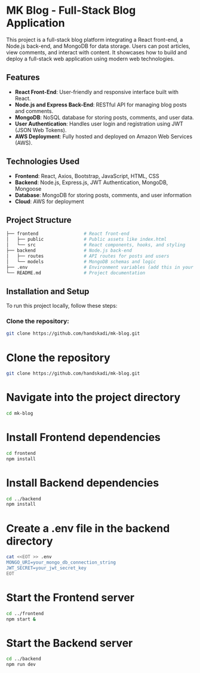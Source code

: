 # MK Blog - Full-Stack Blog Application

This project is a full-stack blog platform integrating a React front-end, a Node.js back-end, and MongoDB for data storage. Users can post articles, view comments, and interact with content. It showcases how to build and deploy a full-stack web application using modern web technologies.

## Features

- **React Front-End**: User-friendly and responsive interface built with React.
- **Node.js and Express Back-End**: RESTful API for managing blog posts and comments.
- **MongoDB**: NoSQL database for storing posts, comments, and user data.
- **User Authentication**: Handles user login and registration using JWT (JSON Web Tokens).
- **AWS Deployment**: Fully hosted and deployed on Amazon Web Services (AWS).

## Technologies Used

- **Frontend**: React, Axios, Bootstrap, JavaScript, HTML, CSS
- **Backend**: Node.js, Express.js, JWT Authentication, MongoDB, Mongoose
- **Database**: MongoDB for storing posts, comments, and user information
- **Cloud**: AWS for deployment

## Project Structure

```bash
├── frontend                 # React front-end
│   ├── public               # Public assets like index.html
│   └── src                  # React components, hooks, and styling
├── backend                  # Node.js back-end
│   ├── routes               # API routes for posts and users
│   └── models               # MongoDB schemas and logic
├── .env                     # Environment variables (add this in your setup)
└── README.md                # Project documentation
```

## Installation and Setup

To run this project locally, follow these steps:

### Clone the repository:

```bash
git clone https://github.com/handskadi/mk-blog.git
```

# Clone the repository

```bash
git clone https://github.com/handskadi/mk-blog.git
```

# Navigate into the project directory

```bash
cd mk-blog
```

# Install Frontend dependencies

```bash
cd frontend
npm install
```

# Install Backend dependencies

```bash
cd ../backend
npm install
```

# Create a .env file in the backend directory

```bash
cat <<EOT >> .env
MONGO_URI=your_mongo_db_connection_string
JWT_SECRET=your_jwt_secret_key
EOT
```

# Start the Frontend server

```bash
cd ../frontend
npm start &
```

# Start the Backend server

```bash
cd ../backend
npm run dev
```
